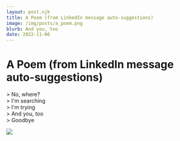 ```yaml
---
layout: post.njk
title: A Poem (from LinkedIn message auto-suggestions)
image: /img/posts/a_poem.png
blurb: And you, too
date: 2022-11-06
---
```

# A Poem (from LinkedIn message auto-suggestions)

\> No, where?  
\> I'm searching  
\> I'm trying  
\> And you, too  
\> Goodbye  

<img src="/img/posts/a_poem.png"></img>